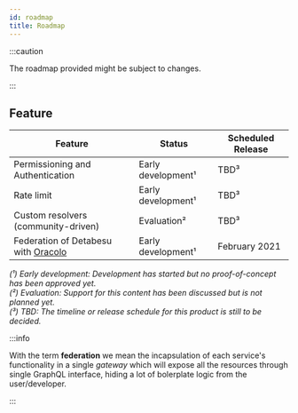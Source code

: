 ```yaml
---
id: roadmap
title: Roadmap
---
```


:::caution

The roadmap provided might be subject to changes.

:::

## Feature

| Feature | Status | Scheduled Release |
| --- | --- | --- | 
| Permissioning and Authentication | Early development¹ | TBD³ |
| Rate limit | Early development¹ | TBD³ |
| Custom resolvers (community-driven) | Evaluation² | TBD³ |
| Federation of Detabesu with [Oracolo](/docs/oracolo/introduction) | Early development¹ | February 2021 |

*(¹) Early development: Development has started but no proof-of-concept has been approved yet.*  
*(²) Evaluation: Support for this content has been discussed but is not planned yet.*  
*(³) TBD: The timeline or release schedule for this product is still to be decided.*  


:::info

With the term **federation** we mean the incapsulation of each service's functionality in a single *gateway* which will expose all the resources through single GraphQL interface, hiding a lot of bolerplate logic from the user/developer.

:::